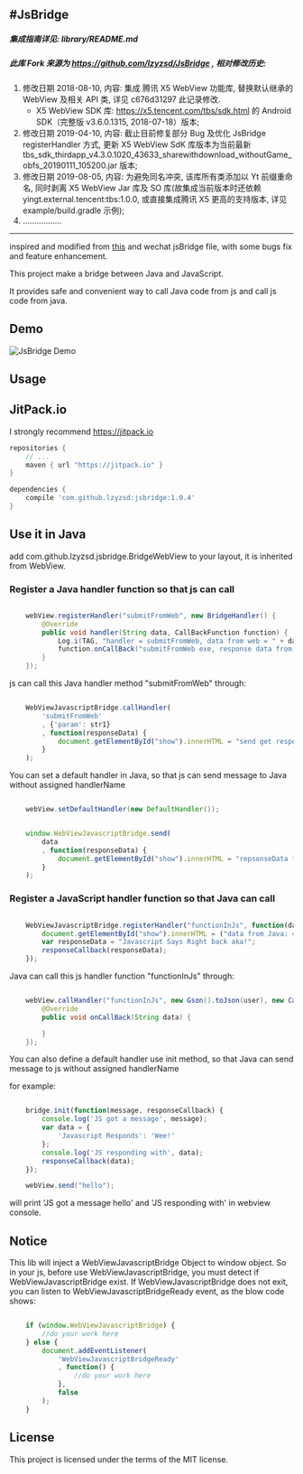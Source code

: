 #JsBridge
-----
##### 集成指南详见: library/README.md

##### 此库 Fork 来源为 https://github.com/lzyzsd/JsBridge , 相对修改历史:
1. 修改日期 2018-08-10, 内容: 集成 腾讯 X5 WebView 功能库, 替换默认继承的 WebView 及相关 API 类, 详见 c676d31297 此记录修改.
	- X5 WebView SDK 库: https://x5.tencent.com/tbs/sdk.html 的 Android SDK（完整版 v3.6.0.1315, 2018-07-18）版本; 
2. 修改日期 2019-04-10, 内容: 截止目前修复部分 Bug 及优化 JsBridge registerHandler 方式, 更新 X5 WebView SdK 库版本为当前最新 tbs_sdk_thirdapp_v4.3.0.1020_43633_sharewithdownload_withoutGame_obfs_20190111_105200.jar 版本;
3. 修改日期 2019-08-05, 内容: 为避免同名冲突, 该库所有类添加以 Yt 前缀重命名, 同时剥离 X5 WebView Jar 库及 SO 库(故集成当前版本时还依赖 yingt.external.tencent:tbs:1.0.0, 或直接集成腾讯 X5 更高的支持版本, 详见 example/build.gradle 示例);
4. .................

-----

inspired and modified from [this](https://github.com/jacin1/JsBridge) and wechat jsBridge file, with some bugs fix and feature enhancement.

This project make a bridge between Java and JavaScript.

It provides safe and convenient way to call Java code from js and call js code from java.

## Demo
![JsBridge Demo](https://raw.githubusercontent.com/lzyzsd/JsBridge/master/JsBridge.gif)

## Usage

## JitPack.io

I strongly recommend https://jitpack.io

```groovy
repositories {
    // ...
    maven { url "https://jitpack.io" }
}

dependencies {
    compile 'com.github.lzyzsd:jsbridge:1.0.4'
}
```

## Use it in Java

add com.github.lzyzsd.jsbridge.BridgeWebView to your layout, it is inherited from WebView.

### Register a Java handler function so that js can call

```java

    webView.registerHandler("submitFromWeb", new BridgeHandler() {
        @Override
        public void handler(String data, CallBackFunction function) {
            Log.i(TAG, "handler = submitFromWeb, data from web = " + data);
            function.onCallBack("submitFromWeb exe, response data from Java");
        }
    });

```

js can call this Java handler method "submitFromWeb" through:

```javascript

    WebViewJavascriptBridge.callHandler(
        'submitFromWeb'
        , {'param': str1}
        , function(responseData) {
            document.getElementById("show").innerHTML = "send get responseData from java, data = " + responseData
        }
    );

```

You can set a default handler in Java, so that js can send message to Java without assigned handlerName

```java

    webView.setDefaultHandler(new DefaultHandler());

```

```javascript

    window.WebViewJavascriptBridge.send(
        data
        , function(responseData) {
            document.getElementById("show").innerHTML = "repsonseData from java, data = " + responseData
        }
    );

```

### Register a JavaScript handler function so that Java can call

```javascript

    WebViewJavascriptBridge.registerHandler("functionInJs", function(data, responseCallback) {
        document.getElementById("show").innerHTML = ("data from Java: = " + data);
        var responseData = "Javascript Says Right back aka!";
        responseCallback(responseData);
    });

```

Java can call this js handler function "functionInJs" through:

```java

    webView.callHandler("functionInJs", new Gson().toJson(user), new CallBackFunction() {
        @Override
        public void onCallBack(String data) {

        }
    });

```
You can also define a default handler use init method, so that Java can send message to js without assigned handlerName

for example:

```javascript

    bridge.init(function(message, responseCallback) {
        console.log('JS got a message', message);
        var data = {
            'Javascript Responds': 'Wee!'
        };
        console.log('JS responding with', data);
        responseCallback(data);
    });

```

```java
    webView.send("hello");
```

will print 'JS got a message hello' and 'JS responding with' in webview console.

## Notice

This lib will inject a WebViewJavascriptBridge Object to window object.
So in your js, before use WebViewJavascriptBridge, you must detect if WebViewJavascriptBridge exist.
If WebViewJavascriptBridge does not exit, you can listen to WebViewJavascriptBridgeReady event, as the blow code shows:

```javascript

    if (window.WebViewJavascriptBridge) {
        //do your work here
    } else {
        document.addEventListener(
            'WebViewJavascriptBridgeReady'
            , function() {
                //do your work here
            },
            false
        );
    }

```

## License

This project is licensed under the terms of the MIT license.



